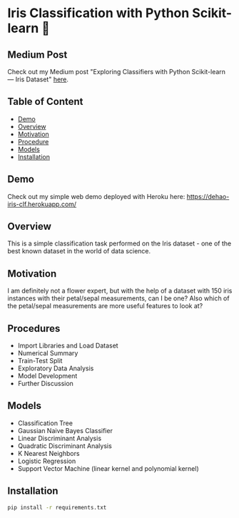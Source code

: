 # Iris Classification with Python Scikit-learn :blossom:

## Medium Post
Check out my Medium post "Exploring Classifiers with Python Scikit-learn — Iris Dataset" [here](https://medium.com/@terryz_/exploring-classifiers-with-python-scikit-learn-iris-dataset-2bcb490d2e1b?source=friends_link&sk=a4111634175b4daf06fed3873da5fd48).

## Table of Content
  * [Demo](#demo)
  * [Overview](#overview)
  * [Motivation](#motivation)
  * [Procedure](#procedure)
  * [Models](#models)
  * [Installation](#installation)
  
## Demo
Check out my simple web demo deployed with Heroku here: https://dehao-iris-clf.herokuapp.com/

## Overview
This is a simple classification task performed on the Iris dataset - one of the best known dataset in the world of data science.

## Motivation
I am definitely not a flower expert, but with the help of a dataset with 150 iris instances with their petal/sepal measurements, can I be one? Also which of the petal/sepal measurements are more useful features to look at?

## Procedures
  * Import Libraries and Load Dataset
  * Numerical Summary
  * Train-Test Split
  * Exploratory Data Analysis
  * Model Development
  * Further Discussion

## Models
  * Classification Tree
  * Gaussian Naive Bayes Classifier
  * Linear Discriminant Analysis
  * Quadratic Discriminant Analysis
  * K Nearest Neighbors
  * Logistic Regression
  * Support Vector Machine (linear kernel and polynomial kernel)
  
## Installation
```bash
pip install -r requirements.txt
```






